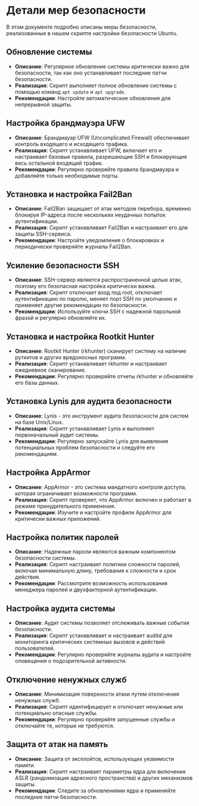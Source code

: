 # Детали мер безопасности

В этом документе подробно описаны меры безопасности, реализованные в нашем скрипте настройки безопасности Ubuntu.

## Обновление системы

- **Описание**: Регулярное обновление системы критически важно для безопасности, так как оно устанавливает последние патчи безопасности.
- **Реализация**: Скрипт выполняет полное обновление системы с помощью команд `apt update` и `apt upgrade`.
- **Рекомендации**: Настройте автоматические обновления для непрерывной защиты.

## Настройка брандмауэра UFW

- **Описание**: Брандмауэр UFW (Uncomplicated Firewall) обеспечивает контроль входящего и исходящего трафика.
- **Реализация**: Скрипт устанавливает UFW, включает его и настраивает базовые правила, разрешающие SSH и блокирующие весь остальной входящий трафик.
- **Рекомендации**: Регулярно проверяйте правила брандмауэра и добавляйте только необходимые порты.

## Установка и настройка Fail2Ban

- **Описание**: Fail2Ban защищает от атак методом перебора, временно блокируя IP-адреса после нескольких неудачных попыток аутентификации.
- **Реализация**: Скрипт устанавливает Fail2Ban и настраивает его для защиты SSH-сервиса.
- **Рекомендации**: Настройте уведомления о блокировках и периодически проверяйте журналы Fail2Ban.

## Усиление безопасности SSH

- **Описание**: SSH-сервер является распространенной целью атак, поэтому его безопасная настройка критически важна.
- **Реализация**: Скрипт отключает вход под root, отключает аутентификацию по паролю, меняет порт SSH по умолчанию и применяет другие рекомендации по безопасности.
- **Рекомендации**: Используйте ключи SSH с надежной парольной фразой и регулярно обновляйте их.

## Установка и настройка Rootkit Hunter

- **Описание**: Rootkit Hunter (rkhunter) сканирует систему на наличие руткитов и других вредоносных программ.
- **Реализация**: Скрипт устанавливает rkhunter и настраивает ежедневное сканирование.
- **Рекомендации**: Регулярно проверяйте отчеты rkhunter и обновляйте его базы данных.

## Установка Lynis для аудита безопасности

- **Описание**: Lynis - это инструмент аудита безопасности для систем на базе Unix/Linux.
- **Реализация**: Скрипт устанавливает Lynis и выполняет первоначальный аудит системы.
- **Рекомендации**: Регулярно запускайте Lynis для выявления потенциальных проблем безопасности и следуйте его рекомендациям.

## Настройка AppArmor

- **Описание**: AppArmor - это система мандатного контроля доступа, которая ограничивает возможности программ.
- **Реализация**: Скрипт проверяет, что AppArmor включен и работает в режиме принудительного применения.
- **Рекомендации**: Изучите и настройте профили AppArmor для критически важных приложений.

## Настройка политик паролей

- **Описание**: Надежные пароли являются важным компонентом безопасности системы.
- **Реализация**: Скрипт настраивает политики сложности паролей, включая минимальную длину, требования к сложности и срок действия.
- **Рекомендации**: Рассмотрите возможность использования менеджера паролей и двухфакторной аутентификации.

## Настройка аудита системы

- **Описание**: Аудит системы позволяет отслеживать важные события безопасности.
- **Реализация**: Скрипт устанавливает и настраивает auditd для мониторинга критических системных вызовов и действий пользователей.
- **Рекомендации**: Регулярно проверяйте журналы аудита и настройте оповещения о подозрительной активности.

## Отключение ненужных служб

- **Описание**: Минимизация поверхности атаки путем отключения ненужных служб.
- **Реализация**: Скрипт идентифицирует и отключает ненужные или потенциально опасные службы.
- **Рекомендации**: Регулярно проверяйте запущенные службы и отключайте те, которые не требуются.

## Защита от атак на память

- **Описание**: Защита от эксплойтов, использующих уязвимости памяти.
- **Реализация**: Скрипт настраивает параметры ядра для включения ASLR (рандомизация адресного пространства) и других механизмов защиты.
- **Рекомендации**: Следите за обновлениями ядра и применяйте последние патчи безопасности.
